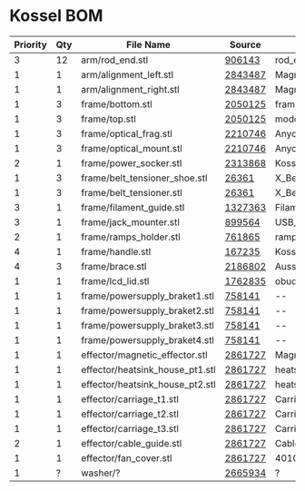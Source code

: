  # Kossel BOM 


Priority | Qty | File Name | Source | Original File
------------- | ------------- | ------------- | ------------- | -------------
3 | 12 | arm/rod_end.stl | [906143](https://www.thingiverse.com/thing:906143) | rod_end_cup_V4.stl
1 | 1 | arm/alignment_left.stl | [2843487](https://www.thingiverse.com/thing:2843487) | Magnet_Rod_Tool_10mmBall_6mmRod_Left.stl
1 | 1 | arm/alignment_right.stl | [2843487](https://www.thingiverse.com/thing:2843487) | Magnet_Rod_Tool_10mmBall_6mmRod_Right.stl
1 | 3 | frame/bottom.stl | [2050125](https://www.thingiverse.com/thing:2050125) | frame_bottom_v2.stl
1 | 3 | frame/top.stl | [2050125](https://www.thingiverse.com/thing:2050125) | modded_frame_top_2020sw.stl
1 | 3 | frame/optical_frag.stl | [2210746](https://www.thingiverse.com/thing:2210746) | Anycubic_Optical_Flag.stl
1 | 3 | frame/optical_mount.stl | [2210746](https://www.thingiverse.com/thing:2210746) | Anycubic_Optical_PCBMount.stl
2 | 1 | frame/power_socker.stl | [2313868](https://www.thingiverse.com/thing:2313868) | Kossel_Power_Socket_V2.stl
1 | 3 | frame/belt_tensioner_shoe.stl | [26361](https://www.thingiverse.com/thing:26361) | X_Belt_Shoe.stl
1 | 3 | frame/belt_tensioner.stl | [26361](https://www.thingiverse.com/thing:26361) | X_Belt.stl
3 | 1 | frame/filament_guide.stl | [1327363](https://www.thingiverse.com/thing:1327363) | Filament_Guide.stl
3 | 1 | frame/jack_mounter.stl | [899564](https://www.thingiverse.com/thing:899564) | USB_Jack_Monuner.stl
2 | 1 | frame/ramps_holder.stl | [761865](https://www.thingiverse.com/thing:761865) | ramps_holder_kosel2020.stl
4 | 1 | frame/handle.stl | [167235](https://www.thingiverse.com/thing:167235) | Kossel_handle_straight.STL
4 | 3 | frame/brace.stl | [2186802](https://www.thingiverse.com/thing:2186802) | Aussteifung_oben.stl
1 | 1 | frame/lcd_lid.stl | [1762835](https://www.thingiverse.com/thing:1762835) | obudowa_lcd_druk_-_with_reset.stl
1 | 1 | frame/powersupply_braket1.stl | [758141](https://www.thingiverse.com/thing:758141) | --
1 | 1 | frame/powersupply_braket2.stl | [758141](https://www.thingiverse.com/thing:758141) | --
1 | 1 | frame/powersupply_braket3.stl | [758141](https://www.thingiverse.com/thing:758141) | --
1 | 1 | frame/powersupply_braket4.stl | [758141](https://www.thingiverse.com/thing:758141) | --
1 | 1 | effector/magnetic_effector.stl | [2861727](https://www.thingiverse.com/thing:2861727) | Magnetic_Effector.stl
1 | 1 | effector/heatsink_house_pt1.stl | [2861727](https://www.thingiverse.com/thing:2861727) | heatsink_house_1.stl
1 | 1 | effector/heatsink_house_pt2.stl | [2861727](https://www.thingiverse.com/thing:2861727) | heatsink_house_2.stl
1 | 1 | effector/carriage_t1.stl | [2861727](https://www.thingiverse.com/thing:2861727) | Carriage80mm_Tower1.stl
1 | 1 | effector/carriage_t2.stl | [2861727](https://www.thingiverse.com/thing:2861727) | Carriage80mm_Tower2.stl
1 | 1 | effector/carriage_t3.stl | [2861727](https://www.thingiverse.com/thing:2861727) | Carriage80mm_Tower3.stl
2 | 1 | effector/cable_guide.stl | [2861727](https://www.thingiverse.com/thing:2861727) | CableManagement.stl
1 | 1 | effector/fan_cover.stl | [2861727](https://www.thingiverse.com/thing:2861727) | 4010_fan_cover.stl
1 | ? | washer/? | [2665934](https://www.thingiverse.com/thing:2665934) | ?
